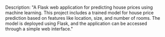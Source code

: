 Description: "A Flask web application for predicting house prices using machine learning. This project includes a trained model for house price prediction based on features like location, size, and number of rooms. The model is deployed using Flask, and the application can be accessed through a simple web interface."
